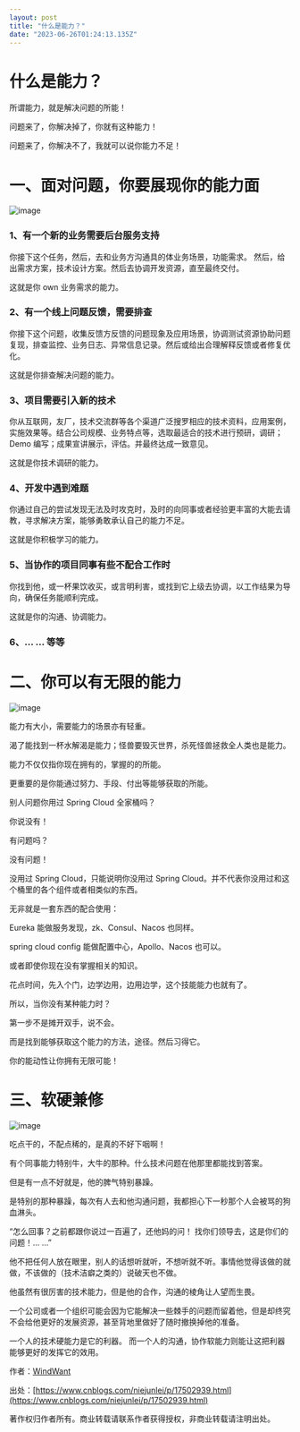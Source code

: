 ```yaml
---
layout: post
title: "什么是能力？"
date: "2023-06-26T01:24:13.135Z"
---
```

什么是能力？
======

所谓能力，就是解决问题的所能！

问题来了，你解决掉了，你就有这种能力！

问题来了，你解决不了，我就可以说你能力不足！

一、面对问题，你要展现你的能力面
================

![image](https://img2023.cnblogs.com/blog/603942/202306/603942-20230625145124751-18887735.png)

### 1、有一个新的业务需要后台服务支持

你接下这个任务，然后，去和业务方沟通具的体业务场景，功能需求。 然后，给出需求方案，技术设计方案。然后去协调开发资源，直至最终交付。

这就是你 own 业务需求的能力。

### 2、有一个线上问题反馈，需要排查

你接下这个问题，收集反馈方反馈的问题现象及应用场景，协调测试资源协助问题复现，排查监控、业务日志、异常信息记录。然后或给出合理解释反馈或者修复优化。

这就是你排查解决问题的能力。

### 3、项目需要引入新的技术

你从互联网，友厂，技术交流群等各个渠道广泛搜罗相应的技术资料，应用案例，实施效果等。结合公司规模、业务特点等，选取最适合的技术进行预研，调研；Demo 编写；成果宣讲展示，评估。并最终达成一致意见。

这就是你技术调研的能力。

### 4、开发中遇到难题

你通过自己的尝试发现无法及时攻克时，及时的向同事或者经验更丰富的大能去请教，寻求解决方案，能够勇敢承认自己的能力不足。

这就是你积极学习的能力。

### 5、当协作的项目同事有些不配合工作时

你找到他，或一杯果饮收买，或言明利害，或找到它上级去协调，以工作结果为导向，确保任务能顺利完成。

这就是你的沟通、协调能力。

### 6、... ... 等等

二、你可以有无限的能力
===========

![image](https://img2023.cnblogs.com/blog/603942/202306/603942-20230625145138754-1131063687.jpg)

能力有大小，需要能力的场景亦有轻重。

渴了能找到一杯水解渴是能力；怪兽要毁灭世界，杀死怪兽拯救全人类也是能力。

能力不仅仅指你现在拥有的，掌握的的所能。

更重要的是你能通过努力、手段、付出等能够获取的所能。

别人问题你用过 Spring Cloud 全家桶吗？

你说没有！

有问题吗？

没有问题！

没用过 Spring Cloud，只能说明你没用过 Spring Cloud。并不代表你没用过和这个桶里的各个组件或者相类似的东西。

无非就是一套东西的配合使用：

Eureka 能做服务发现，zk、Consul、Nacos 也同样。

spring cloud config 能做配置中心，Apollo、Nacos 也可以。

或者即使你现在没有掌握相关的知识。

花点时间，先入个门，边学边用，边用边学，这个技能能力也就有了。

所以，当你没有某种能力时？

第一步不是摊开双手，说不会。

而是找到能够获取这个能力的方法，途径。然后习得它。

你的能动性让你拥有无限可能！

三、软硬兼修
======

![image](https://img2023.cnblogs.com/blog/603942/202306/603942-20230625145150925-1140253013.jpg)

吃点干的，不配点稀的，是真的不好下咽啊！

有个同事能力特别牛，大牛的那种。什么技术问题在他那里都能找到答案。

但是有一点不好就是，他的脾气特别暴躁。

是特别的那种暴躁，每次有人去和他沟通问题，我都担心下一秒那个人会被骂的狗血淋头。

“怎么回事？之前都跟你说过一百遍了，还他妈的问！ 找你们领导去，这是你们的问题！... ...”

他不把任何人放在眼里，别人的话想听就听，不想听就不听。事情他觉得该做的就做，不该做的（技术洁癖之类的）说破天也不做。

他虽然有很厉害的技术能力，但是他的合作，沟通的棱角让人望而生畏。

一个公司或者一个组织可能会因为它能解决一些棘手的问题而留着他，但是却终究不会给他更好的发展资源，甚至背地里做好了随时撤换掉他的准备。

一个人的技术硬能力是它的利器。 而一个人的沟通，协作软能力则能让这把利器能够更好的发挥它的效用。

作者：[WindWant](https://www.cnblogs.com/niejunlei/)

出处：[https://www.cnblogs.com/niejunlei/p/17502939.html](https://www.cnblogs.com/niejunlei/p/17502939.html)

著作权归作者所有。商业转载请联系作者获得授权，非商业转载请注明出处。